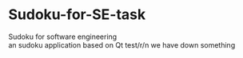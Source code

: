 # Sudoku-for-SE-task
Sudoku for software engineering  
an sudoku application based on Qt
test/r/n
we have down something
